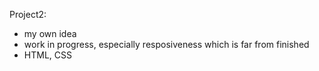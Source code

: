 Project2:

- my own idea
- work in progress, especially resposiveness which is far from finished
- HTML, CSS
